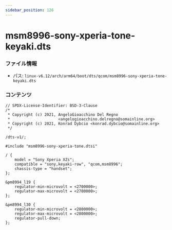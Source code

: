 ```yaml
---
sidebar_position: 126
---
```

# msm8996-sony-xperia-tone-keyaki.dts

### ファイル情報

- パス: `linux-v6.12/arch/arm64/boot/dts/qcom/msm8996-sony-xperia-tone-keyaki.dts`

### コンテンツ

```dts
// SPDX-License-Identifier: BSD-3-Clause
/*
 * Copyright (c) 2021, AngeloGioacchino Del Regno
 *                     <angelogioacchino.delregno@somainline.org>
 * Copyright (c) 2021, Konrad Dybcio <konrad.dybcio@somainline.org>
 */

/dts-v1/;

#include "msm8996-sony-xperia-tone.dtsi"

/ {
	model = "Sony Xperia XZs";
	compatible = "sony,keyaki-row", "qcom,msm8996";
	chassis-type = "handset";
};

&pm8994_l19 {
	regulator-min-microvolt = <2700000>;
	regulator-max-microvolt = <2700000>;
};

&pm8994_l30 {
	regulator-min-microvolt = <2800000>;
	regulator-max-microvolt = <2800000>;
	regulator-pull-down;
};

```

